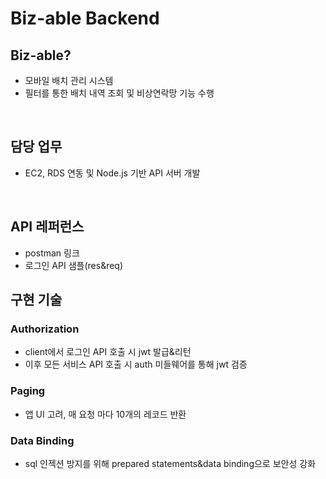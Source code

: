 # Biz-able Backend
## Biz-able?
- 모바일 배치 관리 시스템
- 필터를 통한 배치 내역 조회 및 비상연락망 기능 수행
</br>

## 담당 업무
- EC2, RDS 연동 및 Node.js 기반 API 서버 개발
</br>

## API 레퍼런스
- postman 링크 
- 로그인 API 샘플(res&req)

## 구현 기술
### Authorization
- client에서 로그인 API 호출 시 jwt 발급&리턴
- 이후 모든 서비스 API 호출 시 auth 미들웨어를 통해 jwt 검증
### Paging
- 앱 UI 고려, 매 요청 마다 10개의 레코드 반환
### Data Binding
- sql 인젝션 방지를 위해 prepared statements&data binding으로 보안성 강화
